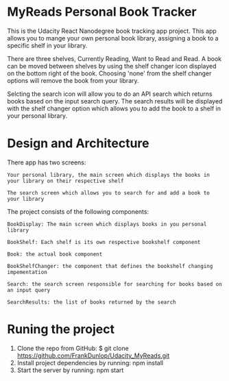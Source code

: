 # MyReads Personal Book Tracker

This is the Udacity React Nanodegree book tracking app project.
This app allows you to mange your own personal book library, assigning a book to a specific shelf in your library.

There are three shelves, Currently Reading, Want to Read and Read. 
A book can be moved between shelves by using the shelf changer icon displayed on the bottom right of the book. 
Choosing 'none' from the shelf changer options will remove the book from your library.

Selcting the search icon will allow you to do an API search which returns books based on the input search query. 
The search results will be displayed with the shelf changer option which allows you to add the book to a shelf in your personal library.

# Design and Architecture

There app has two screens:

    Your personal library, the main screen which displays the books in your library on their respective shelf

    The search screen which allows you to search for and add a book to your library

The project consists of the following components:

    BookDisplay: The main screen which displays books in you personal library

    BookShelf: Each shelf is its own respective bookshelf component

    Book: the actual book component

    BookShelfChanger: the component that defines the bookshelf changing impementation

    Search: the search screen responsible for searching for books based on an input query

    SearchResults: the list of books returned by the search

# Runing the project
1. Clone the repo from GitHub: $ git clone https://github.com/FrankDunlop/Udacity_MyReads.git
2. Install project dependencies by running: npm install
3. Start the server by running: npm start

